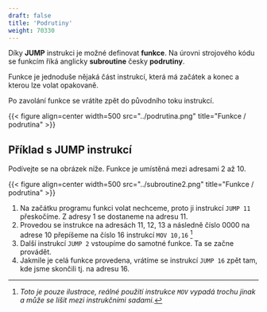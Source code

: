 ```yaml
---
draft: false
title: 'Podrutiny'
weight: 70330
---
```


Díky **JUMP** instrukci je možné definovat **funkce**. Na úrovni strojového kódu se funkcím říká anglicky **subroutine** česky **podrutiny**.

Funkce je jednoduše nějaká část instrukcí, která má začátek a konec a kterou lze volat opakovaně. 

Po zavolání funkce se vrátíte zpět do původního toku instrukcí.

{{< figure align=center width=500 src="../podrutina.png" title="Funkce / podrutina" >}}

## Příklad s JUMP instrukcí

Podívejte se na obrázek níže. Funkce je umístěná mezi adresami 2 až 10.

{{< figure align=center width=500 src="../subroutine2.png" title="Funkce / podrutina" >}}

1. Na začátku programu funkci volat nechceme, proto ji instrukcí `JUMP 11` přeskočíme. Z adresy 1 se dostaneme na adresu 11.
2. Provedou se instrukce na adresách 11, 12, 13 a následně číslo 0000 na adrese 10 přepíšeme na číslo 16 instrukcí `MOV 10,16` [^m] 
3. Další instrukcí `JUMP 2` vstoupíme do samotné funkce. Ta se začne provádět.
4. Jakmile je celá funkce provedena, vrátíme se instrukcí `JUMP 16` zpět tam, kde jsme skončili tj. na adresu 16.

[^m]: *Toto je pouze ilustrace, reálné použití instrukce `MOV` vypadá trochu jinak a může se lišit mezi instrukčními sadami.*